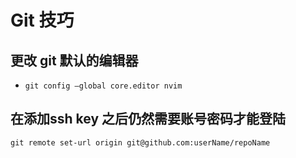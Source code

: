 # Git 技巧

## 更改 git 默认的编辑器
- `git config –global core.editor nvim`

## 在添加ssh key 之后仍然需要账号密码才能登陆
```
git remote set-url origin git@github.com:userName/repoName
```
